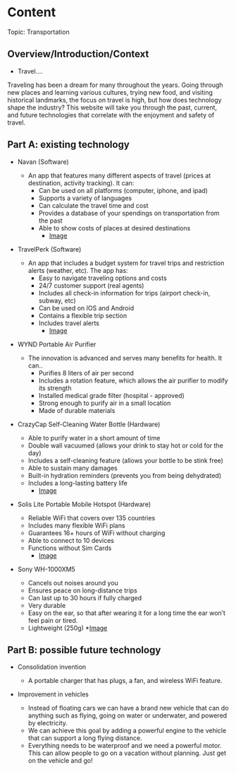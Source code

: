 # Content
Topic: Transportation

## Overview/Introduction/Context
* Travel....

Traveling has been a dream for many throughout the years. Going through new places and learning various cultures, trying new food, and visiting historical landmarks, the focus on travel is high, but how does technology shape the industry? This website will take you through the past, current, and future technologies that correlate with the enjoyment and safety of travel.


## Part A: existing technology
* Navan (Software)
  * An app that features many different aspects of travel (prices at destination, activity tracking). It can:
    * Can be used on all platforms (computer, iphone, and ipad)
    * Supports a variety of languages
    * Can calculate the travel time and cost
    * Provides a database of your spendings on transportation from the past
    * Able to show costs of places at desired destinations
      * [Image](https://www.google.com/url?q=https://cdn.dribbble.com/userupload/2802680/file/original-b88e74c06d4ce409d877fbce77e0e0b2.jpg?compress%3D1%26resize%3D1024x951&sa=D&source=docs&ust=1713202221107122&usg=AOvVaw2aBAbgfKo5AXXl1zeLPhl8)
* TravelPerk (Software)
   * An app that includes a budget system for travel trips and restriction alerts (weather, etc). The app has:
     * Easy to navigate traveling options and costs
     * 24/7 customer support (real agents)
     * Includes all check-in information for trips (airport check-in, subway, etc)
     * Can be used on IOS and Android
     * Contains a flexible trip section
     * Includes travel alerts
       * [Image](https://venturebeat.com/wp-content/uploads/2021/04/header_image.png?fit=1722%2C871&strip=all)
* WYND Portable Air Purifier
  * The innovation is advanced and serves many benefits for health. It can..
    * Purifies 8 liters of air per second
    * Includes a rotation feature, which allows the air purifier to modify its strength
    * Installed medical grade filter (hospital - approved)
    * Strong enough to purify air in a small location
    * Made of durable materials

* CrazyCap Self-Cleaning Water Bottle (Hardware)
  * Able to purify water in a short amount of time
  * Double wall vacuumed (allows your drink to stay hot or cold for the day)
  * Includes a self-cleaning feature (allows your bottle to be stink free)
  * Able to sustain many damages
  * Built-in hydration reminders (prevents you from being dehydrated)
  * Includes a long-lasting battery life
     * [Image](https://gadgetsin.com/uploads/2020/03/crazycap_self_cleaning_water_bottle_with_uv_water_purifier_cap_2.jpg)

* Solis Lite Portable Mobile Hotspot (Hardware)
  * Reliable WiFi that covers over 135 countries
  * Includes many flexible WiFi plans
  * Guarantees 16+ hours of WiFi without charging
  * Able to connect to 10 devices
  * Functions without Sim Cards
    * [Image](https://pisces.bbystatic.com/image2/BestBuy_US/images/products/6491/6491688cv17d.jpg)


* Sony WH-1000XM5
  * Cancels out noises around you
  * Ensures peace on long-distance trips
  * Can last up to 30 hours if fully charged
  * Very durable
  * Easy on the ear, so that after wearing it for a long time the ear won’t feel pain or tired.
  * Lightweight (250g)
    *[Image](https://www.stuff.tv/wp-content/uploads/sites/2/2017/06/Stuff-Best-Noise-Cancelling-Headphones-ANC-Earphones.png)



## Part B: possible future technology
* Consolidation invention
  * A portable charger that has plugs, a fan, and wireless WiFi feature.

* Improvement in vehicles
  * Instead of floating cars we can have a brand new vehicle that can do anything such as flying, going on water or underwater, and powered by electricity.
  * We can achieve this goal by adding a powerful engine to the vehicle that can support a long flying distance.
  * Everything needs to be waterproof and we need a powerful motor.
This can allow people to go on a vacation without planning. Just get on the vehicle and go!

